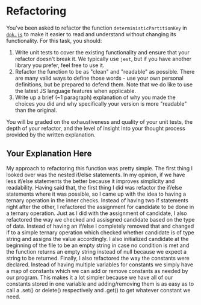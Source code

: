 # Refactoring

You've been asked to refactor the function `deterministicPartitionKey` in [`dpk.js`](dpk.js) to make it easier to read and understand without changing its functionality. For this task, you should:

1. Write unit tests to cover the existing functionality and ensure that your refactor doesn't break it. We typically use `jest`, but if you have another library you prefer, feel free to use it.
2. Refactor the function to be as "clean" and "readable" as possible. There are many valid ways to define those words - use your own personal definitions, but be prepared to defend them. Note that we do like to use the latest JS language features when applicable.
3. Write up a brief (~1 paragraph) explanation of why you made the choices you did and why specifically your version is more "readable" than the original.

You will be graded on the exhaustiveness and quality of your unit tests, the depth of your refactor, and the level of insight into your thought process provided by the written explanation.

## Your Explanation Here

My approach to refactoring this function was pretty simple. The first thing I looked over was the nested if/else statements. In my opinion, if we have less if/else statements the better because it improves simplicity and readability. Having said that, the first thing I did was refactor the if/else statements where it was possible, so I came up with the idea to having a ternary operation in the inner checks. Instead of having two if statements right after the other, I refactored the assignment for candidate to be done in a ternary operation. Just as I did with the assignment of candidate, I also refactored the way we checked and assisgned candidate based on the type of data. Instead of having an if/else I completely removed that and changed if to a simple ternary operation which checked whether candidate is of type string and assigns the value accordingly. I also initialized candidate at the beginning of the file to be an empty string in case no condition is met and the function returns an empty string instead of null because we expect a string to be returned. Finally, I also refactored the way the constants were declared. Instead of having multiple variables for constants we simply have a map of constants which we can add or remove constants as needed by our program. This makes it a lot simpler because we have all of our constants stored in one variable and adding/removing them is as easy as to call a .set() or delete() respectively and .get() to get whatever constant we need.